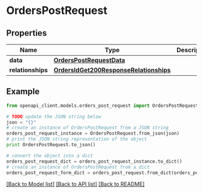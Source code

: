 # OrdersPostRequest


## Properties
Name | Type | Description | Notes
------------ | ------------- | ------------- | -------------
**data** | [**OrdersPostRequestData**](OrdersPostRequestData.md) |  | [optional] 
**relationships** | [**OrdersIdGet200ResponseRelationships**](OrdersIdGet200ResponseRelationships.md) |  | [optional] 

## Example

```python
from openapi_client.models.orders_post_request import OrdersPostRequest

# TODO update the JSON string below
json = "{}"
# create an instance of OrdersPostRequest from a JSON string
orders_post_request_instance = OrdersPostRequest.from_json(json)
# print the JSON string representation of the object
print OrdersPostRequest.to_json()

# convert the object into a dict
orders_post_request_dict = orders_post_request_instance.to_dict()
# create an instance of OrdersPostRequest from a dict
orders_post_request_form_dict = orders_post_request.from_dict(orders_post_request_dict)
```
[[Back to Model list]](../README.md#documentation-for-models) [[Back to API list]](../README.md#documentation-for-api-endpoints) [[Back to README]](../README.md)


